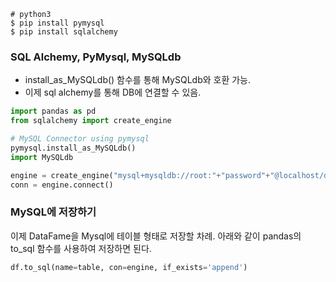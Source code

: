```shell
# python3
$ pip install pymysql
$ pip install sqlalchemy
```

### SQL Alchemy, PyMysql, MySQLdb 
- install_as_MySQLdb() 함수를 통해  MySQLdb와 호환 가능.
- 이제 sql alchemy를 통해 DB에 연결할 수 있음. 

```python 
import pandas as pd
from sqlalchemy import create_engine

# MySQL Connector using pymysql
pymysql.install_as_MySQLdb()
import MySQLdb

engine = create_engine("mysql+mysqldb://root:"+"password"+"@localhost/db_name", encoding='utf-8')
conn = engine.connect()
```

### MySQL에 저장하기 
이제 DataFame을 Mysql에 테이블 형태로 저장할 차례. 
아래와 같이 pandas의 to_sql 함수를 사용하여 저장하면 된다.

```python 
df.to_sql(name=table, con=engine, if_exists='append')
```
